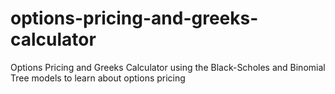 # options-pricing-and-greeks-calculator
Options Pricing and Greeks Calculator using the Black-Scholes and Binomial Tree models to learn about options pricing
